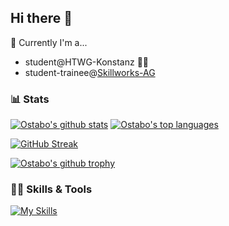 ## Hi there 👋
📅 Currently I'm a...<br>
<ul>
  <li>student@HTWG-Konstanz 👨‍🎓</li>
  <li>student-trainee@<a href="https://skillworks.de">Skillworks-AG</a></li>
</ul>

### 📊 Stats
[![Ostabo's github stats](https://github-readme-stats.vercel.app/api?username=Ostabo&theme=react&count_private=true&show_icons=true)](https://ostabo.software)
[![Ostabo's top languages](https://github-readme-stats-one-bice.vercel.app/api/top-langs/?username=Ostabo&langs_count=10&count_private=true&theme=react&role=OWNER,ORGANIZATION_MEMBER,COLLABORATOR)](https://ostabo.software)

[![GitHub Streak](https://streak-stats.demolab.com/?user=Ostabo&theme=react&count_private=true)](https://ostabo.software)

[![Ostabo's github trophy](https://github-profile-trophy.vercel.app/?username=Ostabo&count_private=true)](https://ostabo.software)
### 🤹🏻 Skills & Tools
[![My Skills](https://skillicons.dev/icons?i=html,css,javascript,typescript,nodejs,angular,sass,java,scala,spring,python,c,cpp,cs,kotlin,postgres,mysql,docker,github,jenkins,idea,vscode,regex,bash,powershell,stackoverflow)](https://skillicons.dev)
